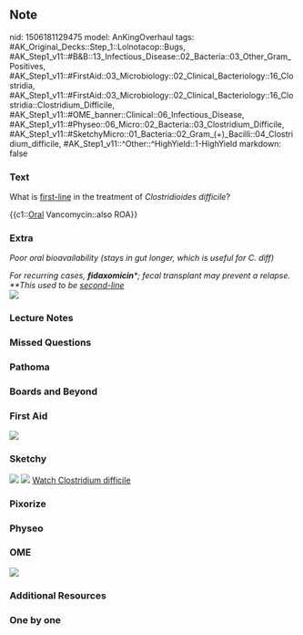 ## Note
nid: 1506181129475
model: AnKingOverhaul
tags: #AK_Original_Decks::Step_1::Lolnotacop::Bugs, #AK_Step1_v11::#B&B::13_Infectious_Disease::02_Bacteria::03_Other_Gram_Positives, #AK_Step1_v11::#FirstAid::03_Microbiology::02_Clinical_Bacteriology::16_Clostridia, #AK_Step1_v11::#FirstAid::03_Microbiology::02_Clinical_Bacteriology::16_Clostridia::Clostridium_Difficile, #AK_Step1_v11::#OME_banner::Clinical::06_Infectious_Disease, #AK_Step1_v11::#Physeo::06_Micro::02_Bacteria::03_Clostridium_Difficile, #AK_Step1_v11::#SketchyMicro::01_Bacteria::02_Gram_(+)_Bacilli::04_Clostridium_difficile, #AK_Step1_v11::^Other::^HighYield::1-HighYield
markdown: false

### Text
What is <u>first-line</u> in the treatment of <i>Clostridioides
difficile</i>?
<div>
  {{c1::<u>Oral</u> Vancomycin::also ROA}}
</div>

### Extra
<i>Poor oral bioavailability (stays in gut longer, which is useful
for C. diff)</i>
<div>
  <div>
    <i>For recurring cases, <b>fidaxomicin</b>*; fecal transplant
    may prevent a relapse.</i>
  </div>
</div>
<div>
  <i>**This used to be <u>second-line</u></i>
</div>
<div>
  <i><img src="paste-18038862643674.jpg"></i>
</div>

### Lecture Notes


### Missed Questions


### Pathoma


### Boards and Beyond


### First Aid
<img src="tmpb79hrfyc.png">

### Sketchy
<img src="paste-500020092600321.jpg"> <img src=
"Screen%20Shot%202019-09-26%20at%208.15.39%20AM.png"> <a href=
"https://dashboard.sketchy.com/study/medical/courses/medical-microbiology/units/medical-microbiology-bacteria/videos/medical-microbiology-bacteria-gram-positive-bacilli-clostridioides-difficile?utm_source=anki&utm_medium=partnership&utm_campaign=february_update&utm_content=medical">
Watch Clostridium difficile</a>

### Pixorize


### Physeo


### OME
<div class="ome-widget">
  <a href=
  "https://onlinemeded.org/spa/infectious-disease?ref=anki"><img src="_OME_AnkiFlashcards_Topic_5.png"></a>
</div>

### Additional Resources


### One by one

